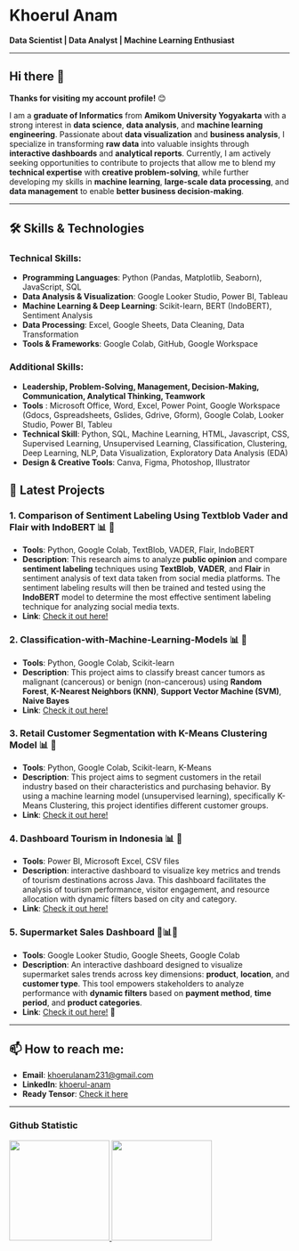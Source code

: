 # Khoerul Anam  
**Data Scientist | Data Analyst | Machine Learning Enthusiast**  

---

## Hi there 👋

**Thanks for visiting my account profile!** 😊

I am a **graduate of Informatics** from **Amikom University Yogyakarta** with a strong interest in **data science**, **data analysis**, and **machine learning engineering**. Passionate about **data visualization** and **business analysis**, I specialize in transforming **raw data** into valuable insights through **interactive dashboards** and **analytical reports**. Currently, I am actively seeking opportunities to contribute to projects that allow me to blend my **technical expertise** with **creative problem-solving**, while further developing my skills in **machine learning**, **large-scale data processing**, and **data management** to enable **better business decision-making**.

---

## 🛠️ **Skills & Technologies**

### **Technical Skills:**
- **Programming Languages**: Python (Pandas, Matplotlib, Seaborn), JavaScript, SQL
- **Data Analysis & Visualization**: Google Looker Studio, Power BI, Tableau
- **Machine Learning & Deep Learning**: Scikit-learn, BERT (IndoBERT), Sentiment Analysis
- **Data Processing**: Excel, Google Sheets, Data Cleaning, Data Transformation
- **Tools & Frameworks**: Google Colab, GitHub, Google Workspace 

### **Additional Skills:**
- **Leadership, Problem-Solving, Management, Decision-Making, Communication, Analytical Thinking, Teamwork**
- **Tools** : Microsoft Office, Word, Excel, Power Point, Google Workspace (Gdocs, Gspreadsheets, Gslides, Gdrive, Gform), Google Colab, Looker Studio, Power BI, Tableu
- **Technical Skill**: Python, SQL, Machine Learning, HTML, Javascript, CSS, Supervised Learning, Unsupervised Learning, Classification, Clustering, Deep Learning, NLP, Data Visualization, Exploratory Data Analysis (EDA)
- **Design & Creative Tools**: Canva, Figma, Photoshop, Illustrator

## 💼 **Latest Projects**

### 1. **Comparison of Sentiment Labeling Using Textblob Vader and Flair with IndoBERT** 📊 🤖

- **Tools**: Python, Google Colab, TextBlob, VADER, Flair, IndoBERT  
- **Description**: This research aims to analyze **public opinion** and compare **sentiment labeling** techniques using **TextBlob**, **VADER**, and **Flair** in sentiment analysis of text data taken from social media platforms. The sentiment labeling results will then be trained and tested using the **IndoBERT** model to determine the most effective sentiment labeling technique for analyzing social media texts.  
- **Link**: [Check it out here!](https://github.com/khoerul-anam/Comparison-of-Sentiment-Labeling-Using-Textblob-Vader-and-Flair-with-IndoBERT/tree/main)


### 2. **Classification-with-Machine-Learning-Models** 📊 🤖

- **Tools**: Python, Google Colab, Scikit-learn  
- **Description**: This project aims to classify breast cancer tumors as malignant (cancerous) or benign (non-cancerous) using **Random Forest**, **K-Nearest Neighbors (KNN)**, **Support Vector Machine (SVM)**, **Naive Bayes**  
- **Link**: [Check it out here!](https://github.com/khoerul-anam/Classification-with-Machine-Learning-Models)


### 3. **Retail Customer Segmentation with K-Means Clustering Model** 📊 🤖

- **Tools**: Python, Google Colab, Scikit-learn, K-Means 
- **Description**:  This project aims to segment customers in the retail industry based on their characteristics and purchasing behavior. By using a machine learning model (unsupervised learning), specifically K-Means Clustering, this project identifies different customer groups.
- **Link**: [Check it out here!](https://github.com/khoerul-anam/Retail-Customer-Segmentation-with-K-Means-Clustering-Model)


### 4. **Dashboard Tourism in Indonesia** 📊 🤖

- **Tools**: Power BI, Microsoft Excel, CSV files  
- **Description**:  interactive dashboard to visualize key metrics and trends of tourism destinations across Java. This dashboard facilitates the analysis of tourism performance, visitor engagement, and resource allocation with dynamic filters based on city and category.
- **Link**: [Check it out here!](https://github.com/khoerul-anam/Power-BI-Tourism)

### 5. **Supermarket Sales Dashboard** 🛒📊🤖

- **Tools**: Google Looker Studio, Google Sheets, Google Colab
- **Description**: An interactive dashboard designed to visualize supermarket sales trends across key dimensions: **product**, **location**, and **customer type**. This tool empowers stakeholders to analyze performance with **dynamic filters** based on **payment method**, **time period**, and **product categories**.
- **Link**: [Check it out here!](https://github.com/khoerul-anam/Supermarket-Sales-Dashboard) 🔗

---

## 📫 **How to reach me**:
- **Email**: khoerulanam231@gmail.com
- **LinkedIn**: [khoerul-anam](https://www.linkedin.com/in/khoerul-anam-a7b627221/)
- **Ready Tensor**: [Check it here](https://app.readytensor.ai/users/khoerul_anam)
<!--
**NaNa-231/NaNa-231** is a ✨ _special_ ✨ repository because its `README.md` (this file) appears on your GitHub profile.

Here are some ideas to get you started:

- 🔭 I’m currently working on ...
- 🌱 I’m currently learning ...
- 👯 I’m looking to collaborate on ...
- 🤔 I’m looking for help with ...
- 💬 Ask me about ...
- 📫 How to reach me: ...
- 😄 Pronouns: ...
- ⚡ Fun fact: ...
-->

---

### Github Statistic
<p align="left">
  <a href="https://github.com/khoerul-anam">
    <img height="180em" src="https://github-readme-stats-eight-theta.vercel.app/api?username=khoerul-anam&show_icons=true&theme=algolia&include_all_commits=true&count_private=true"/>
    <img height="180em" src="https://github-readme-stats-eight-theta.vercel.app/api/top-langs/?username=khoerul-anam&layout=compact&langs_count=8&theme=algolia"/>
  </a>
</p>

